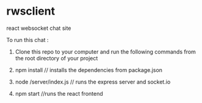 # rwsclient
react websocket chat site 


To run this chat : 

1) Clone this repo to your computer  and run the following commands from the root directory of your project


2) npm install   // installs the dependencies from package.json


3) node /server/index.js  // runs the express server and socket.io 
 

4) npm start //runs the react frontend 
